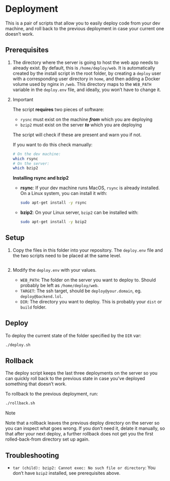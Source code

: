 # Deployment

This is a pair of scripts that allow you to easily deploy code from your dev machine, and roll back to the previous deployment in case your current one doesn’t work.

## Prerequisites

1. The directory where the server is going to host the web app needs to already exist. By default, this is `/home/deploy/web`. It is automatically created by the install script in the root folder, by creating a `deploy` user with a corresponding user directory in `home`, and then adding a Docker volume used by nginx in `/web`. This directory maps to the `WEB_PATH` variable in the `deploy.env` file, and ideally, you won’t have to change it.
  
2. > [!IMPORTANT]
   > The script **requires** two pieces of software:
   >  - `rysnc` must exist on the machine _**from**_ which you are deploying
   >  - `bzip2` must exist on the server _**to**_ which you are deploying

    The script will check if these are present and warn you if not.

    If you want to do this check manually:
    ```sh
    # On the dev machine:
    which rsync
    # On the server:
    which bzip2
    ```

    **Installing rsync and bzip2**

    - **rsync**: If your dev machine runs MacOS, `rsync` is already installed. On a Linux system, you can install it with:
        ```sh
        sudo apt-get install -y rsync
        ```

    - **bzip2**: On your Linux server, `bzip2` can be installed with:
       ```sh
       sudo apt-get install -y bzip2
       ```

## Setup

1. Copy the files in this folder into your repository. The `deploy.env` file and the two scripts need to be placed at the same level.

    ```
2. Modify the `deploy.env` with your values.
   - `WEB_PATH`: The folder on the server you want to deploy to. Should probably be left as `/home/deploy/web`.
   - `TARGET`: The ssh target, should be `deploy@your.domain`, eg. `deploy@backend.lol`.
   - `DIR`: The directory you want to deploy. This is probably your `dist` or `build` folder.

## Deploy

To deploy the current state of the folder specified by the `DIR` var:
```sh
./deploy.sh
```

## Rollback

The deploy script keeps the last three deployments on the server so you can quickly roll back to the previous state in case you’ve deployed something that doesn’t work.

To rollback to the previous deployment, run:
```sh
./rollback.sh
```

> [!NOTE]
> Note that a rollback leaves the previous deploy directory on the server so you can inspect what goes wrong. If you don’t need it, delate it manually, so that after your next deploy, a further rollback does not get you the first rolled-back-from directory set up again.

## Troubleshooting

- `tar (child): bzip2: Cannot exec: No such file or directory`: You don’t have `bzip2` installed, see prerequisites above.

